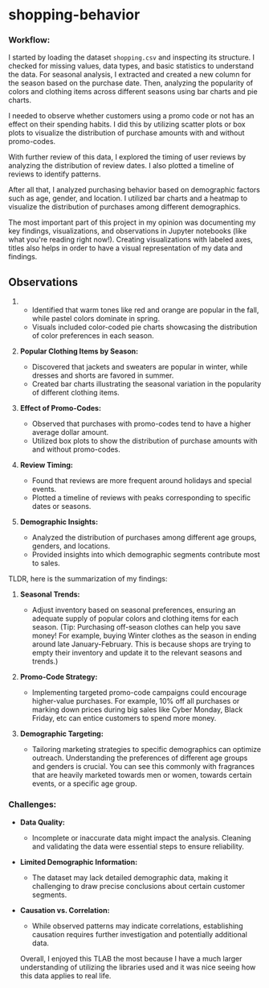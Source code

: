 # shopping-behavior

### Workflow:

 I started by loading the dataset `shopping.csv` and inspecting its structure. I checked for missing values, data types, and basic statistics to understand the data. For seasonal analysis, I extracted and created a new column for the season based on the purchase date. Then, analyzing the popularity of colors and clothing items across different seasons using bar charts and pie charts.

I needed to observe whether customers using a promo code or not has an effect on their spending habits. I did this by utilizing scatter plots or box plots to visualize the distribution of purchase amounts with and without promo-codes.

With further review of this data, I explored the timing of user reviews by analyzing the distribution of review dates. I also plotted a timeline of reviews to identify patterns.

After all that, I analyzed purchasing behavior based on demographic factors such as age, gender, and location. I utilized  bar charts and a heatmap to visualize the distribution of purchases among different demographics.

The most important part of this project in my opinion was documenting my key findings, visualizations, and observations in Jupyter notebooks (like what you're reading right now!). Creating visualizations with labeled axes, titles also helps in order to have a visual representation of my data and findings.

## Observations 
1.
   - Identified that warm tones like red and orange are popular in the fall, while pastel colors dominate in spring.
   - Visuals included color-coded pie charts showcasing the distribution of color preferences in each season.

2. **Popular Clothing Items by Season:**
   - Discovered that jackets and sweaters are popular in winter, while dresses and shorts are favored in summer.
   - Created bar charts illustrating the seasonal variation in the popularity of different clothing items.

3. **Effect of Promo-Codes:**
   - Observed that purchases with promo-codes tend to have a higher average dollar amount.
   - Utilized box plots to show the distribution of purchase amounts with and without promo-codes.

4. **Review Timing:**
   - Found that reviews are more frequent around holidays and special events.
   - Plotted a timeline of reviews with peaks corresponding to specific dates or seasons.

5. **Demographic Insights:**
   - Analyzed the distribution of purchases among different age groups, genders, and locations.
   - Provided insights into which demographic segments contribute most to sales.

TLDR, here is the summarization of my findings:

1. **Seasonal Trends:**
   - Adjust inventory based on seasonal preferences, ensuring an adequate supply of popular colors and clothing items for each season. (Tip: Purchasing off-season clothes can help you save money! For example, buying Winter clothes as the season in ending around late January-February. This is because shops are trying to empty their inventory and update it to the relevant seasons and trends.)

2. **Promo-Code Strategy:**
   - Implementing targeted promo-code campaigns could encourage higher-value purchases. For example, 10% off all purchases or marking down prices during big sales like Cyber Monday, Black Friday, etc can entice customers to spend more money.

3. **Demographic Targeting:**
   - Tailoring marketing strategies to specific demographics can optimize outreach. Understanding the preferences of different age groups and genders is crucial. You can see this commonly with fragrances that are heavily marketed towards men or women, towards certain events, or a specific age group.

### Challenges:

- **Data Quality:**
  - Incomplete or inaccurate data might impact the analysis. Cleaning and validating the data were essential steps to ensure reliability.

- **Limited Demographic Information:**
  - The dataset may lack detailed demographic data, making it challenging to draw precise conclusions about certain customer segments.

- **Causation vs. Correlation:**
  - While observed patterns may indicate correlations, establishing causation requires further investigation and potentially additional data.

  Overall, I enjoyed this TLAB the most because I have a much larger understanding of utilizing the libraries used and it was nice seeing how this data applies to real life.